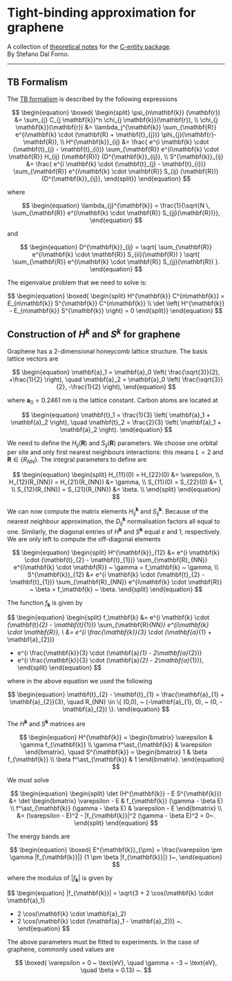 # Tight-binding approximation for graphene

A collection of [theoretical notes](./README.md) for the [C-entity package](https://github.com/t3n0/cntt).  
By Stefano Dal Forno.

***

## TB Formalism

The [TB formalism](./02.tight_binding.md) is described by the following expressions

$$
\begin{equation}
\boxed{
\begin{split}
\psi_{n\mathbf{k}} (\mathbf{r}) &= \sum_{j} C_{j \mathbf{k}}^n \chi_{j \mathbf{k}}(\mathbf{r}), \\
\chi_{j \mathbf{k}}(\mathbf{r}) &= \lambda_j^{\mathbf{k}} \sum_{\mathbf{R}} e^{i\mathbf{k} \cdot (\mathbf{R} + \mathbf{t}_{j})} \phi_{j}(\mathbf{r}-\mathbf{R}), \\
H^{\mathbf{k}}_{ij} &= \frac{ e^{i \mathbf{k} \cdot (\mathbf{t}_{j} - \mathbf{t}_{i})}
\sum_{\mathbf{R}} e^{i\mathbf{k} \cdot \mathbf{R}} H_{ij} (\mathbf{R})}
{D^{\mathbf{k}}_{ij}}, \\
S^{\mathbf{k}}_{ij} &= \frac{ e^{i \mathbf{k} \cdot (\mathbf{t}_{j} - \mathbf{t}_{i})}
\sum_{\mathbf{R}} e^{i\mathbf{k} \cdot \mathbf{R}} S_{ij} (\mathbf{R})}
{D^{\mathbf{k}}_{ij}},
\end{split}}
\end{equation}
$$

where

$$
\begin{equation}
\lambda_{j}^{\mathbf{k}} = \frac{1}{\sqrt{N \, \sum_{\mathbf{R}} e^{i\mathbf{k} \cdot \mathbf{R}} S_{jj}(\mathbf{R})}},
\end{equation}
$$

and

$$
\begin{equation}
D^{\mathbf{k}}_{ij} =
\sqrt{ \sum_{\mathbf{R}} e^{i\mathbf{k} \cdot \mathbf{R}} S_{ii}(\mathbf{R}) }
\sqrt{ \sum_{\mathbf{R}} e^{i\mathbf{k} \cdot \mathbf{R}} S_{jj}(\mathbf{R}) }.
\end{equation}
$$

The eigenvalue problem that we need to solve is:

$$
\begin{equation}
\boxed{
\begin{split}
H^{\mathbf{k}} C^{n\mathbf{k}} = E_{n\mathbf{k}} S^{\mathbf{k}} C^{n\mathbf{k}} \\
\det \left( H^{\mathbf{k}} - E_{n\mathbf{k}} S^{\mathbf{k}} \right) = 0
\end{split}}
\end{equation}
$$

## Construction of $H^k$ and $S^k$ for graphene

Graphene has a 2-dimensional honeycomb lattice structure. The basis lattice vectors are

$$
\begin{equation}
\mathbf{a}_1 = \mathbf{a}_0 \left( \frac{\sqrt{3}}{2}, +\frac{1}{2} \right), \quad
\mathbf{a}_2 = \mathbf{a}_0 \left( \frac{\sqrt{3}}{2}, -\frac{1}{2} \right),
\end{equation}
$$

where $\mathbf{a}_0 = 0.2461$ nm is the lattice constant.
Carbon atoms are located at

$$
\begin{equation}
\mathbf{t}_1 = \frac{1}{3} \left( \mathbf{a}_1 + \mathbf{a}_2 \right), \quad
\mathbf{t}_2 = \frac{2}{3} \left( \mathbf{a}_1 + \mathbf{a}_2 \right).
\end{equation}
$$

We need to define the $H_{ij}(\mathbf{R})$ and $S_{ij}(\mathbf{R})$ parameters. We choose one orbital per site and only first nearest neighbours interactions:
this means $L = 2$ and $\mathbf{R} \in \{ R_{NN}\}$.
The integral parameters to define are

$$
\begin{equation}
\begin{split}
H_{11}(0) = H_{22}(0) &= \varepsilon, \\
H_{12}(R_{NN}) = H_{21}(R_{NN}) &= \gamma, \\
S_{11}(0) = S_{22}(0) &= 1, \\
S_{12}(R_{NN}) = S_{21}(R_{NN}) &= \beta. \\
\end{split}
\end{equation}
$$

We can now compute the matrix elements $H^{\mathbf{k}}_{ij}$ and $S^{\mathbf{k}}_{ij}$. Because of the nearest neighbour approximation, the $D^{\mathbf{k}}_{ij}$ normalisation factors all equal to one. Similarly, the diagonal entries of $H^{\mathbf{k}}$ and $S^{\mathbf{k}}$ equal $\varepsilon$ and $1$, respectively.
We are only left to compute the off-diagonal elements

$$
\begin{equation}
\begin{split}
H^{\mathbf{k}}_{12} &= e^{i \mathbf{k} \cdot (\mathbf{t}_{2} - \mathbf{t}_{1})}
\sum_{\mathbf{R}_{NN}} e^{i\mathbf{k} \cdot \mathbf{R}} ~ \gamma
= f_\mathbf{k} ~ \gamma, \\
S^{\mathbf{k}}_{12} &= e^{i \mathbf{k} \cdot (\mathbf{t}_{2} - \mathbf{t}_{1})}
\sum_{\mathbf{R}_{NN}} e^{i\mathbf{k} \cdot \mathbf{R}} ~ \beta
= f_\mathbf{k} ~ \beta.
\end{split}
\end{equation}
$$

The function $f_\mathbf{k}$ is given by

$$
\begin{equation}
\begin{split}
f_\mathbf{k} &= e^{i \mathbf{k} \cdot (\mathbf{t}_{2} - \mathbf{t}_{1})}
\sum_{\mathbf{R}_{NN}} e^{i\mathbf{k} \cdot \mathbf{R}}, \\
&= e^{i \frac{\mathbf{k}}{3} \cdot (\mathbf{a}_{1} + \mathbf{a}_{2})}
+ e^{i \frac{\mathbf{k}}{3} \cdot (\mathbf{a}_{1} - 2\mathbf{a}_{2})}
+ e^{i \frac{\mathbf{k}}{3} \cdot (\mathbf{a}_{2} - 2\mathbf{a}_{1})},
\end{split}
\end{equation}
$$

where in the above equation we used the following

$$
\begin{equation}
\mathbf{t}_{2} - \mathbf{t}_{1} = \frac{\mathbf{a}_{1} + \mathbf{a}_{2}}{3}, \quad
R_{NN} \in \{ (0,0), ~ (-\mathbf{a}_{1}, 0), ~ (0, -\mathbf{a}_{2}) \}.
\end{equation}
$$

The $H^{\mathbf{k}}$ and $S^{\mathbf{k}}$ matrices are

$$
\begin{equation}
H^{\mathbf{k}} =
\begin{bmatrix}
    \varepsilon & \gamma f_{\mathbf{k}} \\
    \gamma f^\ast_{\mathbf{k}} & \varepsilon
\end{bmatrix},
\quad S^{\mathbf{k}} =
\begin{bmatrix}
    1 & \beta f_{\mathbf{k}} \\
    \beta f^\ast_{\mathbf{k}} & 1
\end{bmatrix}.
\end{equation}
$$

We must solve

$$
\begin{equation}
\begin{split}
\det (H^{\mathbf{k}} - E S^{\mathbf{k}}) &= \det
\begin{bmatrix}
    \varepsilon - E & f_{\mathbf{k}} (\gamma - \beta E) \\
    f^\ast_{\mathbf{k}} (\gamma - \beta E) & \varepsilon - E
\end{bmatrix} \\
&= (\varepsilon - E)^2 - |f_{\mathbf{k}}|^2 (\gamma - \beta E)^2 = 0~.
\end{split}
\end{equation}
$$

The energy bands are

$$
\begin{equation}
\boxed{
E^{\mathbf{k}}_{\pm} = \frac{\varepsilon \pm \gamma |f_{\mathbf{k}}|}
{1 \pm \beta |f_{\mathbf{k}}|}
}~,
\end{equation}
$$

where the modulus of $|f_{\mathbf{k}}|$ is given by

$$
\begin{equation}
|f_{\mathbf{k}}| = \sqrt{3 + 2 \cos(\mathbf{k} \cdot \mathbf{a}_1)
+ 2 \cos(\mathbf{k} \cdot \mathbf{a}_2)
+ 2 \cos(\mathbf{k} \cdot (\mathbf{a}_1 - \mathbf{a}_2))}
~.
\end{equation}
$$

The above parameters must be fitted to experiments. In the case of graphene, commonly used values are

$$
\boxed{
\varepsilon = 0 ~ \text{eV}, \quad
\gamma = -3 ~ \text{eV}, \quad
\beta = 0.13}
~.
$$
